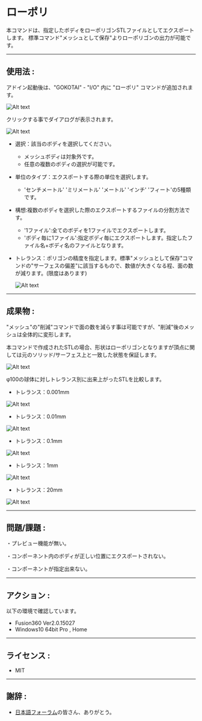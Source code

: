 # **ローポリ**

本コマンドは、指定したボディをローポリゴンSTLファイルとしてエクスポートします。
標準コマンド"メッシュとして保存"よりローポリゴンの出力が可能です。

---

## **使用法** :

アドイン起動後は、"GOKOTAI" - "I/O" 内に "ローポリ" コマンドが追加されます。

![Alt text](./resources_readme/menu.png)

クリックする事でダイアログが表示されます。

![Alt text](./resources_readme/dialog.png)

- 選択：該当のボディを選択してください。
  - メッシュボディは対象外です。
  - 任意の複数のボディの選択が可能です。
- 単位のタイプ：エクスポートする際の単位を選択します。
  - 'センチメートル' 'ミリメートル' 'メートル' 'インチ' 'フィート'の5種類です。
- 構想:複数のボディを選択した際のエクスポートするファイルの分割方法です。
  - '1ファイル':全てのボディを1ファイルでエクスポートします。
  - 'ボディ毎に1ファイル':指定ボディ毎にエクスポートします。指定したファイル名+ボディ名のファイルとなります。
- トレランス：ポリゴンの精度を指定します。標準"メッシュとして保存"コマンドの"サーフェスの偏差"に該当するもので、数値が大きくなる程、面の数が減ります。(限度はあります)

  ![Alt text](./resources_readme/tolerance.png)

---

## **成果物** :

"メッシュ"の"削減"コマンドで面の数を減らす事は可能ですが、"削減"後のメッシュは全体的に変形します。

本コマンドで作成されたSTLの場合、形状はローポリゴンとなりますが頂点に関しては元のソリッド/サーフェス上と一致した状態を保証します。

![Alt text](./resources_readme/res_vertex.png)

φ100の球体に対しトレランス別に出来上がったSTLを比較します。

- トレランス：0.001mm

![Alt text](./resources_readme/res_0001.png)

- トレランス：0.01mm

![Alt text](./resources_readme/res_001.png)

- トレランス：0.1mm

![Alt text](./resources_readme/res_01.png)

- トレランス：1mm

![Alt text](./resources_readme/res_1.png)

- トレランス：20mm

![Alt text](./resources_readme/res_20.png)

---

## **問題/課題** :

・プレビュー機能が無い。

・コンポーネント内のボディが正しい位置にエクスポートされない。

・コンポーネントが指定出来ない。

---

## **アクション** :

以下の環境で確認しています。

- Fusion360 Ver2.0.15027
- Windows10 64bit Pro , Home

---

## **ライセンス** :

- MIT

---

## 謝辞 :

- [日本語フォーラム](https://forums.autodesk.com/t5/fusion-360-ri-ben-yu/bd-p/707)の皆さん、ありがとう。
